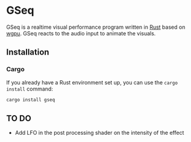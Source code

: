 # GSeq

GSeq is a realtime visual performance program written in [Rust](https://www.rust-lang.org/) based on [wgpu](https://wgpu.rs/). GSeq reacts to the audio input to animate the visuals.

## Installation

### Cargo

If you already have a Rust environment set up, you can use the `cargo install` command:

```bash
cargo install gseq
```

## TO DO

* Add LFO in the post processing shader on the intensity of the effect
